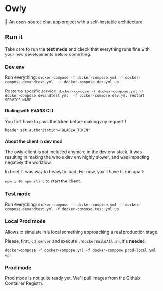 # Owly
🦉  An open-source chat app project with a self-hostable architecture


## Run it

Take care to run the **test mode** and check that everything runs fine with your new developments before commiting.

### Dev env

Run everything:
`docker-compose -f docker-compose.yml -f docker-compose.devandtest.yml  -f docker-compose.dev.yml up`

Restart a specific service:
`docker-compose -f docker-compose.yml -f docker-compose.devandtest.yml  -f docker-compose.dev.yml restart SERVICE_NAME`

#### Dialing with EVANS CLI

You first have to pass the token before making any request !

`header set authorization="BLABLA_TOKEN"`

#### About the client in dev mod

The owly-client is not included anymore in the dev env stack.
It was resulting in making the whole dev env highly slower, and was impacting negativly the workflow.

In brief, it was way to heavy to load.
For now, you'll have to run apart:

`npm i && npm start` to start the client.



### Test mode

Run everything:
`docker-compose -f docker-compose.yml -f docker-compose.devandtest.yml -f docker-compose.test.yml up`

### Local Prod mode

Allows to simulate in a local something approaching a real production stage.

Please, first, `cd server` and execute `./dockerBuildAll.sh`, it's **needed**.

`docker-compose -f docker-compose.yml -f docker-compose.prod-local.yml up`.

### Prod mode

Prod mode is not quite ready yet. We'll pull images from the Github Container Registry.
